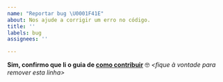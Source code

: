 ```yaml
---
name: "Reportar bug \U0001F41E"
about: Nos ajude a corrigir um erro no código.
title: ''
labels: bug
assignees: ''

---
```


**Sim, confirmo que li o guia de [como contribuir](../../CONTRIBUTING.md)** 🤓 _<fique à vontade para remover esta linha>_
